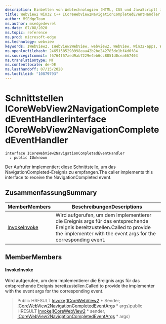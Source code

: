 ```yaml
---
description: Einbetten von Webtechnologien (HTML, CSS und JavaScript) in ihre systemeigenen Anwendungen mit dem Microsoft Edge WebView2-Steuerelement
title: WebView2 Win32 C++ ICoreWebView2NavigationCompletedEventHandler
author: MSEdgeTeam
ms.author: msedgedevrel
ms.date: 07/08/2020
ms.topic: reference
ms.prod: microsoft-edge
ms.technology: webview
keywords: IWebView2, IWebView2WebView, webview2, WebView, Win32-apps, Win32, Edge, ICoreWebView2, ICoreWebView2Controller, Browser-Steuerelement, Edge-HTML, ICoreWebView2NavigationCompletedEventHandler
ms.openlocfilehash: 24651585298998eaa42b2be242785de1bf4d6f84
ms.sourcegitcommit: f6764f57aed9ab7229e4eb6cc8851d0cea667403
ms.translationtype: MT
ms.contentlocale: de-DE
ms.lasthandoff: 07/15/2020
ms.locfileid: "10879793"
---
```

# <span data-ttu-id="c63c8-104">Schnittstellen ICoreWebView2NavigationCompletedEventHandler</span><span class="sxs-lookup"><span data-stu-id="c63c8-104">interface ICoreWebView2NavigationCompletedEventHandler</span></span> 

```
interface ICoreWebView2NavigationCompletedEventHandler
  : public IUnknown
```

<span data-ttu-id="c63c8-105">Der Aufrufer implementiert diese Schnittstelle, um das NavigationCompleted-Ereignis zu empfangen.</span><span class="sxs-lookup"><span data-stu-id="c63c8-105">The caller implements this interface to receive the NavigationCompleted event.</span></span>

## <span data-ttu-id="c63c8-106">Zusammenfassung</span><span class="sxs-lookup"><span data-stu-id="c63c8-106">Summary</span></span>

 <span data-ttu-id="c63c8-107">Member</span><span class="sxs-lookup"><span data-stu-id="c63c8-107">Members</span></span>                        | <span data-ttu-id="c63c8-108">Beschreibungen</span><span class="sxs-lookup"><span data-stu-id="c63c8-108">Descriptions</span></span>
--------------------------------|---------------------------------------------
[<span data-ttu-id="c63c8-109">Invoke</span><span class="sxs-lookup"><span data-stu-id="c63c8-109">Invoke</span></span>](#invoke) | <span data-ttu-id="c63c8-110">Wird aufgerufen, um dem Implementierer die Ereignis args für das entsprechende Ereignis bereitzustellen.</span><span class="sxs-lookup"><span data-stu-id="c63c8-110">Called to provide the implementer with the event args for the corresponding event.</span></span>

## <span data-ttu-id="c63c8-111">Member</span><span class="sxs-lookup"><span data-stu-id="c63c8-111">Members</span></span>

#### <span data-ttu-id="c63c8-112">Invoke</span><span class="sxs-lookup"><span data-stu-id="c63c8-112">Invoke</span></span> 

<span data-ttu-id="c63c8-113">Wird aufgerufen, um dem Implementierer die Ereignis args für das entsprechende Ereignis bereitzustellen.</span><span class="sxs-lookup"><span data-stu-id="c63c8-113">Called to provide the implementer with the event args for the corresponding event.</span></span>

> <span data-ttu-id="c63c8-114">Public HRESULT [Invoke](#invoke)([ICoreWebView2](icorewebview2.md) \* Sender; [ICoreWebView2NavigationCompletedEventArgs](icorewebview2navigationcompletedeventargs.md) \* args)</span><span class="sxs-lookup"><span data-stu-id="c63c8-114">public HRESULT [Invoke](#invoke)([ICoreWebView2](icorewebview2.md) \* sender, [ICoreWebView2NavigationCompletedEventArgs](icorewebview2navigationcompletedeventargs.md) \* args)</span></span>

